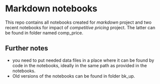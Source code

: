 # Markdown notebooks

This repo contains all notebooks created for _markdown_ project and two recent notebooks for impact of _competitive pricing_ project. The latter can be found in folder named comp_price.

## Further notes
+ you need to put needed data files in a place where it can be found by code in the notebooks, ideally in the same path as provided in the notebooks.
+ Old versions of the notebooks can be found in folder bk_up.
